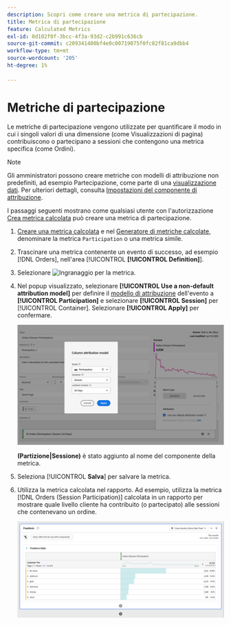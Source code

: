 ```yaml
---
description: Scopri come creare una metrica di partecipazione.
title: Metrica di partecipazione
feature: Calculated Metrics
exl-id: 0d102f0f-3bcc-4f3a-93d2-c2b991c636cb
source-git-commit: c209341400bf4e0c00719075f0fc82f81ca9dbb4
workflow-type: tm+mt
source-wordcount: '205'
ht-degree: 1%

---
```


# Metriche di partecipazione

Le metriche di partecipazione vengono utilizzate per quantificare il modo in cui i singoli valori di una dimensione (come Visualizzazioni di pagina) contribuiscono o partecipano a sessioni che contengono una metrica specifica (come Ordini).

>[!NOTE]
>
>Gli amministratori possono creare metriche con modelli di attribuzione non predefiniti, ad esempio Partecipazione, come parte di una [visualizzazione dati](https://experienceleague.adobe.com/it/docs/analytics-platform/using/cja-dataviews/data-views). Per ulteriori dettagli, consulta [Impostazioni del componente di attribuzione](../../../data-views/component-settings/attribution.md).

I passaggi seguenti mostrano come qualsiasi utente con l&#39;autorizzazione [Crea metrica calcolata](/help/technotes//access-control.md#user-level-access) può creare una metrica di partecipazione.

1. [Creare una metrica calcolata](cm-workflow.md) e nel [Generatore di metriche calcolate](cm-build-metrics.md), denominare la metrica `Participation` o una metrica simile.
1. Trascinare una metrica contenente un evento di successo, ad esempio [!DNL Orders], nell&#39;area [!UICONTROL **[!UICONTROL Definition]**].
1. Selezionare ![Ingranaggio](https://spectrum.adobe.com/static/icons/workflow_18/Smock_Settings_18_N.svg) per la metrica.
1. Nel popup visualizzato, selezionare **[!UICONTROL Use a non-default attribution model]** per definire il [modello di attribuzione](/help/components/calc-metrics/cm-workflow/m-metric-type-alloc.md) dell&#39;evento a **[!UICONTROL Participation]** e selezionare **[!UICONTROL Session]** per [!UICONTROL Container]. Selezionare **[!UICONTROL Apply]** per confermare.


   ![Menu a comparsa del modello di attribuzione colonna che mostra la partecipazione selezionata come modello e la sessione selezionata per l&#39;intervallo di lookback.](assets/participation-setup.png)

   **(Partizione|Sessione)** è stato aggiunto al nome del componente della metrica.



1. Seleziona [!UICONTROL **Salva**] per salvare la metrica.
1. Utilizza la metrica calcolata nel rapporto. Ad esempio, utilizza la metrica [!DNL Orders (Session Participation)] calcolata in un rapporto per mostrare quale livello cliente ha contribuito (o partecipato) alle sessioni che contenevano un ordine.

   ![Tabella a forma libera che mostra il livello cliente e gli ordini.](assets/participation-pages-customer-tier.png)
